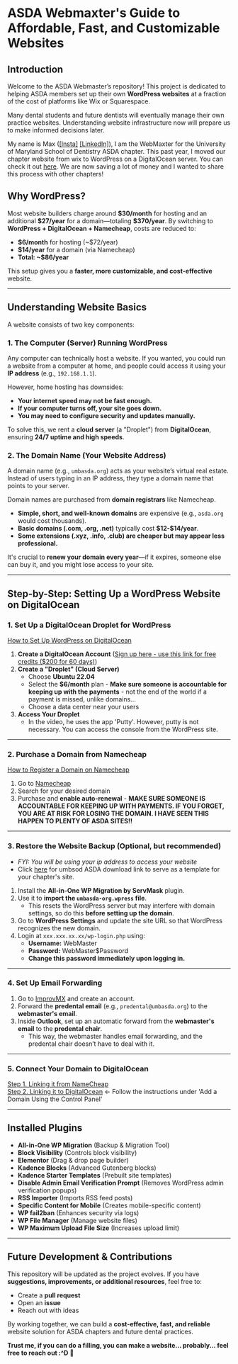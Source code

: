 # **ASDA Webmaxter's Guide to Affordable, Fast, and Customizable Websites**

## **Introduction**

Welcome to the ASDA Webmaster’s repository! This project is dedicated to helping ASDA members set up their own **WordPress websites** at a fraction of the cost of platforms like Wix or Squarespace.

Many dental students and future dentists will eventually manage their own practice websites. Understanding website infrastructure now will prepare us to make informed decisions later.

My name is Max \([\[Insta\]](https://www.instagram.com/maxterr12/) [\[LinkedIn\]](https://www.linkedin.com/in/maxwellmendelson/)\), I am the WebMaxter for the University of Maryland School of Dentistry ASDA chapter. This past year, I moved our chapter website from wix to WordPress on a DigitalOcean server. You can check it out [here](https://umbasda.org/). We are now saving a lot of money and I wanted to share this process with other chapters!

## **Why WordPress?**

Most website builders charge around **\$30/month** for hosting and an additional **\$27/year** for a domain—totaling **\$370/year**. By switching to **WordPress + DigitalOcean + Namecheap**, costs are reduced to:

- **\$6/month** for hosting (\~\$72/year)
- **\$14/year** for a domain (via Namecheap)
- **Total: \~\$86/year**

This setup gives you a **faster, more customizable, and cost-effective** website.

---

## **Understanding Website Basics**

A website consists of two key components:

### **1. The Computer (Server) Running WordPress**

Any computer can technically host a website. If you wanted, you could run a website from a computer at home, and people could access it using your **IP address** (e.g., `192.168.1.1`).

However, home hosting has downsides:

- **Your internet speed may not be fast enough.**
- **If your computer turns off, your site goes down.**
- **You may need to configure security and updates manually.**

To solve this, we rent a **cloud server** (a "Droplet") from **DigitalOcean**, ensuring **24/7 uptime and high speeds**.

### **2. The Domain Name (Your Website Address)**

A domain name (e.g., `umbasda.org`) acts as your website’s virtual real estate. Instead of users typing in an IP address, they type a domain name that points to your server.

Domain names are purchased from **domain registrars** like Namecheap.

- **Simple, short, and well-known domains** are expensive (e.g., `asda.org` would cost thousands).
- **Basic domains (.com, .org, .net)** typically cost **\$12-\$14/year**.
- **Some extensions (.xyz, .info, .club) are cheaper but may appear less professional.**

It's crucial to **renew your domain every year**—if it expires, someone else can buy it, and you might lose access to your site.

---

## **Step-by-Step: Setting Up a WordPress Website on DigitalOcean**

### **1. Set Up a DigitalOcean Droplet for WordPress**

[How to Set Up WordPress on DigitalOcean](https://www.youtube.com/watch?v=HJ46hjXl3uY)

1. **Create a DigitalOcean Account** ([Sign up here - use this link for free credits (\$200 for 60 days)](https://m.do.co/c/1fb519dbd266))
2. **Create a "Droplet" (Cloud Server)**
   - Choose **Ubuntu 22.04**
   - Select the **\$6/month** plan - **Make sure someone is accountable for keeping up with the payments** - not the end of the world if a payment is missed, unlike domains...
   - Choose a data center near your users
3. **Access Your Droplet**
   - In the video, he uses the app 'Putty'. However, putty is not necessary. You can access the console from the WordPress site.

---

### **2. Purchase a Domain from Namecheap**

[How to Register a Domain on Namecheap](https://www.namecheap.com/support/knowledgebase/article.aspx/9776/6/how-to-register-a-domain-name/)

1. Go to [Namecheap](https://www.namecheap.com/)
2. Search for your desired domain
3. Purchase and **enable auto-renewal**   - **MAKE SURE SOMEONE IS ACCOUNTABLE FOR KEEPING UP WITH PAYMENTS. IF YOU FORGET, YOU ARE AT RISK FOR LOSING THE DOMAIN. I HAVE SEEN THIS HAPPEN TO PLENTY OF ASDA SITES!!**

---

### **3. Restore the Website Backup (Optional, but recommended)**
- _FYI: You will be using your ip address to access your website_
- Click [here](https://umbasda.org/?page_id=425) for umbsod ASDA download link to serve as a template for your chapter's site.
1. Install the **All-in-One WP Migration by ServMask** plugin.
2. Use it to **import the ************`umbasda-org.wpress`************ file**.
   - This resets the WordPress server but may interfere with domain settings, so do this **before setting up the domain**.
3. Go to **WordPress Settings** and update the site URL so that WordPress recognizes the new domain.
4. Login at `xxx.xxx.xx.xx/wp-login.php` using:
   - **Username:** WebMaster
   - **Password:** WebMaster\$Password
   - **Change this password immediately upon logging in.**

---

### **4. Set Up Email Forwarding**

1. Go to [ImprovMX](https://app.improvmx.com/) and create an account.
2. Forward the **predental email** (e.g., `predental@umbasda.org`) to the **webmaster's email**.
3. Inside **Outlook**, set up an automatic forward from the **webmaster's email** to the **predental chair**.
   - This way, the webmaster handles email forwarding, and the predental chair doesn’t have to deal with it.

---

### **5. Connect Your Domain to DigitalOcean**

[Step 1. Linking it from NameCheap](https://www.namecheap.com/support/knowledgebase/article.aspx/767/10/how-to-change-dns-for-a-domain/)\
[Step 2. Linking it to DigitalOcean](https://docs.digitalocean.com/products/networking/dns/how-to/add-domains/#add-a-domain-using-the-control-panel)  <- Follow the instructions under 'Add a Domain Using the Control Panel'

---

## **Installed Plugins**

- **All-in-One WP Migration** (Backup & Migration Tool)
- **Block Visibility** (Controls block visibility)
- **Elementor** (Drag & drop page builder)
- **Kadence Blocks** (Advanced Gutenberg blocks)
- **Kadence Starter Templates** (Prebuilt site templates)
- **Disable Admin Email Verification Prompt** (Removes WordPress admin verification popups)
- **RSS Importer** (Imports RSS feed posts)
- **Specific Content for Mobile** (Creates mobile-specific content)
- **WP fail2ban** (Enhances security via logs)
- **WP File Manager** (Manage website files)
- **WP Maximum Upload File Size** (Increases upload limit)

---

## **Future Development & Contributions**

This repository will be updated as the project evolves. If you have **suggestions, improvements, or additional resources**, feel free to:

- Create a **pull request**
- Open an **issue**
- Reach out with ideas

By working together, we can build a **cost-effective, fast, and reliable** website solution for ASDA chapters and future dental practices.

**Trust me, if you can do a filling, you can make a website... probably... feel free to reach out :^D 🚀**
